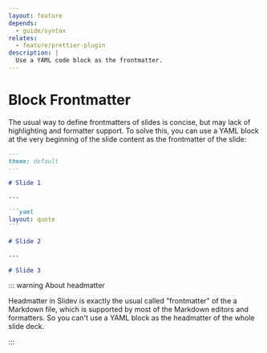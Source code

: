 ```yaml
---
layout: feature
depends:
  - guide/syntax
relates:
  - feature/prettier-plugin
description: |
  Use a YAML code block as the frontmatter.
---
```


# Block Frontmatter

The usual way to define frontmatters of slides is concise, but may lack of highlighting and formatter support. To solve this, you can use a YAML block at the very beginning of the slide content as the frontmatter of the slide:

````md
---
theme: default
---

# Slide 1

---

```yaml
layout: quote
```

# Slide 2

---

# Slide 3
````

::: warning About headmatter

Headmatter in Slidev is exactly the usual called "frontmatter" of the a Markdown file, which is supported by most of the Markdown editors and formatters. So you can't use a YAML block as the headmatter of the whole slide deck.

:::
